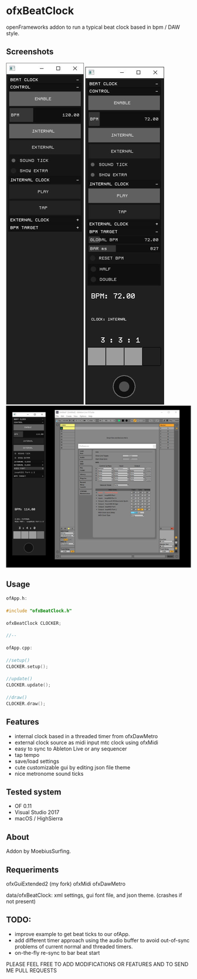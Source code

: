 # ofxBeatClock

openFrameworks addon to run a typical beat clock based in bpm / DAW style.


## Screenshots

![Alt text](/screenshot0.JPG?raw=true "screenshot0")
![Alt text](/screenshot1.JPG?raw=true "screenshot1")
![Alt text](/screenshot2.JPG?raw=true "screenshot2")


## Usage

```c++
ofApp.h:

#include "ofxBeatClock.h"

ofxBeatClock CLOCKER;

//--

ofApp.cpp:

//setup()
CLOCKER.setup();

//update()
CLOCKER.update();

//draw()
CLOCKER.draw();
```


## Features

- internal clock based in a threaded timer from ofxDawMetro
- external clock source as midi input mtc clock using ofxMidi 
- easy to sync to Ableton Live or any sequencer
- tap tempo
- save/load settings
- cute customizable gui by editing json file theme
- nice metronome sound ticks


## Tested system

- OF 0.11
- Visual Studio 2017
- macOS / HighSierra


## About

Addon by MoebiusSurfing.


## Requeriments

ofxGuiExtended2 (my fork)
ofxMidi
ofxDawMetro

data/ofxBeatClock: xml settings, gui font file, and json theme. (crashes if not present)


## TODO:

- improve example to get beat ticks to our ofApp.
- add different timer approach using the audio buffer to avoid out-of-sync problems of current normal and threaded timers.
- on-the-fly re-sync to bar beat start


PLEASE FEEL FREE TO ADD MODIFICATIONS OR FEATURES AND TO SEND ME PULL REQUESTS
